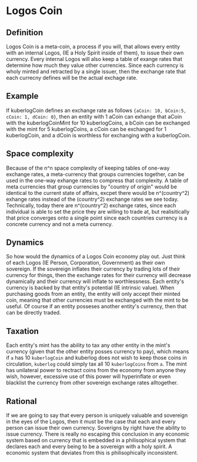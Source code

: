 # Logos Coin

## Definition

Logos Coin is a meta-coin, a process if you will, that allows every entity with an internal Logos, (IE a Holy Spirit inside of them), to issue their own currency. Every internal Logos will also keep a table of exange rates that determine how much they value other currencies. Since each currency is wholy minted and retracted by a single issuer, then the exchange rate that each currecny defines will be the actual exchage rate. 

## Example

If kuberlogCoin defines an exchange rate as follows `{aCoin: 10, bCoin:5, cCoin: 1, dCoin: 0}`, then an entity with 1 aCoin can exhange that aCoin with the kuberlogCoinMint for 10 kuberlogCoins, a bCoin can be exchanged with the mint for 5 kuberlogCoins, a cCoin can be exchanged for 1 kuberlogCoin, and a dCoin is worthless for exchanging with a kuberlogCoin.

## Space complexity

Because of the n^n space complexity of keeping tables of one-way exchange rates, a meta-currency that groups currencies together, can be used in the one-way exhange rates to compress that complexity. A table of meta currencies that group currencies by "country of origin" would be identical to the current state of affairs, excpet there would be n^(country^2) exhange rates instead of the (country^2) exchange rates we see today. Technically, today there are n^(country^2) exchange rates, since each individual is able to set the price they are willing to trade at, but realisitically that price converges onto a single point since each countries currency is a concrete currency and not a meta currency.


## Dynamics

So how would the dynamics of a Logos Coin economy play out. Just think of each Logos (IE Person, Corporation, Government) as their own sovereign. If the sovereign inflates their currency by trading lots of their currency for things, then the exchange rates for their currency will decrease dynamically and their currency will inflate to worthlessness. Each entity's currency is backed by that entity's potential (IE intrinsic value). When purchasing goods from an entity, the entity will only accept their minted coin, meaning that other currencies must be exchanged with the mint to be useful. Of course if an entity posseses another entity's currency, then that can be directly traded. 

## Taxation
Each entity's mint has the ability to tax any other entity in the mint's currency (given that the other entity posses currency to pay), which means if `a` has 10 `kuberlogCoin` and kuberlog does not wish to keep those coins in circulation, `kuberlog` could simply tax all 10 `kuberlogCoins` from `a`. The mint has unilateral power to rectract coins from the economy from anyone they wish, however, excessive use of this power will hyperinflate or even blacklist the currency from other sovereign exchange rates alltogether.

## Rational

If we are going to say that every person is uniquely valuable and sovereign in the eyes of the Logos, then it must be the case that each and every person can issue their own currency. Soverigns by right have the ability to issue currency. There is really no escaping this conclusion in any economic system based on currency that is embedded in a philisophical system that declares each and every being to be a sovereign with a holy spirit. A economic system that deviates from this is philisophically inconsistent.
